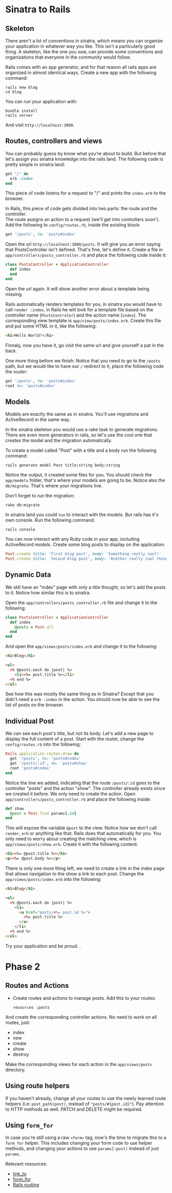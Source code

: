# Sinatra to Rails
## Skeleton
There aren't a lot of conventions in sinatra, which means you can organize your application in whatever way you like. This isn't a particularly good thing. A skeleton, like the one you saw, can provide some conventions and organizations that everyone in the community would follow.

Rails comes with an app generator, and for that reason all rails apps are organized in almost identical ways. Create a new app with the following command:

```
rails new blog
cd blog
```

You can run your application with:


```
bundle install
rails server
```

And visit `http://localhost:3000`.

## Routes, controllers and views

You can probably guess by know what you're about to build. But before that let's assign you sinatra knowledge into the rails land. The following code is pretty simple in sinatra land:

```ruby
get "/" do
  erb :index
end
```

This piece of code listens for a request to "/" and prints the `index.erb` to the browser.

In Rails, this piece of code gets divided into two parts: the route and the controller.<br>The route assigns an action to a request (we'll get into controllers soon'). Add the following to `config/routes.rb`, inside the existing block:

```ruby
get '/posts', to: 'posts#index'
```

Open the url `http://localhost:3000/posts`. It will give you an error saying that PostsController isn't defined. That's fine, let's define it.
Create a file in `app/controllers/posts_controller.rb` and place the following code inside it:

```ruby
class PostsController < ApplicationController
  def index
  end
end
```

Open the url again. It will show another error about a template being missing.

Rails automatically renders templates for you, in sinatra you would have to call `render :index`, in Rails he will look for a template file based on the controller name (`PostsControler`) and the action name (`index`). The corresponding view template is `app/view/posts/index.erb`. Create this file and put some HTML in it, like the following:

```html
<h1>Hello World!</h1>
```

Finnaly, now you have it, go visit the same url and give yourself a pat in the back.

One more thing before we finish: Notice that you need to go to the `/posts` path, but we would like to have our `/` redirect to it, place the following code the router:

```ruby
get '/posts', to: 'posts#index'
root to: 'posts#index'
```

## Models
Models are exactly the same as in sinatra. You'll use migrations and ActiveRecord in the same way.

In the sinatra skeleton you would use a rake task to generate migrations. There are even more generators in rails, so let's use the cool one that creates the model and the migration automatically.

To create a model called "Post" with a title and a body run the following command:

```
rails generate model Post title:string body:string
```

Notice the output, it created some files for you. You should check the `app/models` folder, that's where your models are going to be. Notice also the `db/migrate`. That's where your migrations live.

Don't forget to run the migration:

```
rake db:migrate
```

In sinatra land you could `tux` to interact with the models. But rails has it's own console. Run the following command:

```
rails console
```

You can now interact with any Ruby code in your app, including ActiveRecord models. Create some blog posts to display on the application:

```ruby
Post.create title: 'First blog post', body: 'Something really cool!'
Post.create title: 'Second blog post', body: 'Another really cool thing!'
```

## Dynamic Data
We still have an "index" page with only a title thought, so let's add the posts to it. Notice how similar this is to sinatra.

Open the `app/controllers/posts_controller.rb` file and change it to the following:

```ruby
class PostsController < ApplicationController
  def index
    @posts = Post.all
  end
end
```

And open the `app/views/posts/index.erb` and change it to the following:

```html
<h1>Blog</h1>

<ul>
  <% @posts.each do |post| %>
    <li><%= post.title %></li>
  <% end %>
</ul>
```

See how this was mostly the same thing as in Sinatra? Except that you didn't need a `erb :index` in the action.
You should now be able to see the list of posts on the browser.

## Individual Post
We can see each post's title, but not its body. Let's add a new page to display the full content of a post. Start with the router, change the `config/routes.rb` into the following:

```ruby
Rails.application.routes.draw do
  get '/posts', to: 'posts#index'
  get '/posts/:id', to: 'posts#show'
  root 'posts#index'
end
```

Notice the line we added, indicating that the route `/posts/:id` goes to the controller "posts" and the action "show". The controller already exists since we created it before. We only need to create the action. Open `app/controllers/posts_controller.rb` and place the following inside:

```ruby
def show
  @post = Post.find params[:id]
end
```

This will expose the variable `@post` to the view. Notice how we don't call `render`, `erb` or anything like that. Rails does that automatically for you.
You only need to worry about creating the matching view, which is `app/views/posts/show.erb`. Create it with the following content:

```html
<h1><%= @post.title %></h1>
<p><%= @post.body %></p>
```

There is only one more thing left, we need to create a link in the index page that allows navigation to the show a link to each post. Change the `app/views/posts/index.erb` into the following:

```html
<h1>Blog</h1>

<ul>
  <% @posts.each do |post| %>
    <li>
      <a href="posts/<%= post.id %>">
        <%= post.title %>
      </a>
    </li>
  <% end %>
</ul>
```

Try your application and be proud. .


# Phase 2

## Routes and Actions

* Create routes and actions to manage posts. Add this to your routes:

    ```
    resources :posts
    ```

And create the corresponding controller actions. No need to work on all routes, just:
* index
* new
* create
* show
* destroy

Make the corresponding views for each action in the `app/views/posts` directory.

## Using route helpers

If you haven't already, change all your routes to use the newly learned route helpers (i.e: `post_path(post)`, instead of `"posts/#{post.id}"`). Pay attention to HTTP methods as well. PATCH and DELETE might be required.

## Using `form_for`

In case you're still using a raw `<form>` tag, now's the time to migrate this to a `form_for` helper.
This includes changing your form code to use helper methods, and changing your actions to use `params[:post]` instead of just `params`.

Relevant resources:
* [link_to](http://api.rubyonrails.org/classes/ActionView/Helpers/UrlHelper.html)
* [form_for](http://api.rubyonrails.org/classes/ActionView/Helpers/FormHelper.html)
* [Rails routing](http://guides.rubyonrails.org/routing.html)
